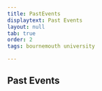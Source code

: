 ```yaml
---
title: PastEvents
displaytext: Past Events
layout: null
tab: true
order: 2
tags: bournemouth university

---
```


## Past Events
